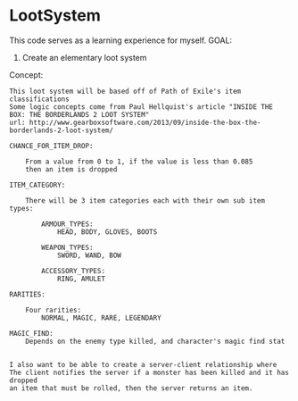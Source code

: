 # LootSystem
This code serves as a learning experience for myself.
GOAL:
1) Create an elementary loot system

Concept:
    
    This loot system will be based off of Path of Exile's item classifications
    Some logic concepts come from Paul Hellquist's article "INSIDE THE BOX: THE BORDERLANDS 2 LOOT SYSTEM"
    url: http://www.gearboxsoftware.com/2013/09/inside-the-box-the-borderlands-2-loot-system/
    
    CHANCE_FOR_ITEM_DROP:
    
        From a value from 0 to 1, if the value is less than 0.085
        then an item is dropped

    ITEM_CATEGORY:

        There will be 3 item categories each with their own sub item types:
            
            ARMOUR_TYPES:
                HEAD, BODY, GLOVES, BOOTS

            WEAPON_TYPES:
                SWORD, WAND, BOW

            ACCESSORY_TYPES:
                RING, AMULET
    
    RARITIES:

        Four rarities:
            NORMAL, MAGIC, RARE, LEGENDARY

    MAGIC_FIND:
        Depends on the enemy type killed, and character's magic find stat

    
    I also want to be able to create a server-client relationship where 
    The client notifies the server if a monster has been killed and it has dropped
    an item that must be rolled, then the server returns an item.
